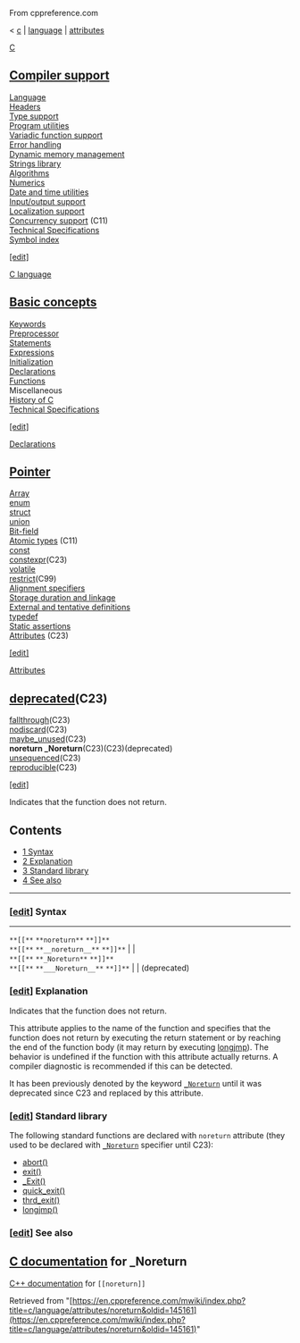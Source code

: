 From cppreference.com

< [c](../../../c.html "c")‎ | [language](../../language.html "c/language")‎ | [attributes](../attributes.html "c/language/attributes")

[ C](../../../c.html "c")

[Compiler support](../../compiler_support.html "c/compiler support")  
---  
[Language](../../language.html "c/language")  
[Headers](../../header.html "c/header")  
[Type support](../../types.html "c/types")  
[Program utilities](../../program.html "c/program")  
[Variadic function support](../../variadic.html "c/variadic")  
[Error handling](../../error.html "c/error")  
[Dynamic memory management](../../memory.html "c/memory")  
[Strings library](../../string.html "c/string")  
[Algorithms](../../algorithm.html "c/algorithm")  
[Numerics](../../numeric.html "c/numeric")  
[Date and time utilities](../../chrono.html "c/chrono")  
[Input/output support](../../io.html "c/io")  
[Localization support](../../locale.html "c/locale")  
[Concurrency support](../../thread.html "c/thread") (C11)  
[Technical Specifications](../../experimental.html "c/experimental")  
[Symbol index](../../index.html "c/symbol index")  
  
[[edit]](https://en.cppreference.com/mwiki/index.php?title=Template:c/navbar_content&action=edit)

[ C language](../../language.html "c/language")

[Basic concepts](../basic_concepts.html "c/language/basic concepts")  
---  
[ Keywords](../../keyword.html "c/keyword")  
[ Preprocessor](../../preprocessor.html "c/preprocessor")  
[ Statements](../statements.html "c/language/statements")  
[ Expressions](../operators.html "c/language/expressions")  
[ Initialization](../initialization.html "c/language/initialization")  
[ Declarations](../declarations.html "c/language/declarations")  
[ Functions](../functions.html "c/language/functions")  
Miscellaneous  
[ History of C](../history.html "c/language/history")  
[Technical Specifications](../../experimental.html "c/experimental")  
  
[[edit]](https://en.cppreference.com/mwiki/index.php?title=Template:c/language/navbar_content&action=edit)

[ Declarations](../declarations.html "c/language/declarations")

[Pointer](../pointer.html "c/language/pointer")  
---  
[Array](../array.html "c/language/array")  
[enum](../enum.html "c/language/enum")  
[struct](../struct.html "c/language/struct")  
[union](../union.html "c/language/union")  
[Bit-field](../bit_field.html "c/language/bit field")  
[Atomic types](../atomic.html "c/language/atomic") (C11)  
[const](../const.html "c/language/const")  
[constexpr](../constexpr.html "c/language/constexpr")(C23)  
[volatile](../volatile.html "c/language/volatile")  
[restrict](../restrict.html "c/language/restrict")(C99)  
[Alignment specifiers](../alignas.html "c/language/ Alignas")  
[Storage duration and linkage](../storage_class_specifiers.html "c/language/storage duration")  
[External and tentative definitions](../extern.html "c/language/extern")  
[typedef](../typedef.html "c/language/typedef")  
[Static assertions](../static_assert.html "c/language/ Static assert")  
[Attributes](../attributes.html "c/language/attributes") (C23)  
  
[[edit]](https://en.cppreference.com/mwiki/index.php?title=Template:c/language/declarations/navbar_content&action=edit)

[ Attributes](../attributes.html "c/language/attributes")

[deprecated](deprecated.html "c/language/attributes/deprecated")(C23)  
---  
[fallthrough](fallthrough.html "c/language/attributes/fallthrough")(C23)  
[nodiscard](nodiscard.html "c/language/attributes/nodiscard")(C23)  
[maybe_unused](maybe_unused.html "c/language/attributes/maybe unused")(C23)  
**noreturn _Noreturn**(C23)(C23)(deprecated)  
[unsequenced](reproducible.html "c/language/attributes/unsequenced")(C23)  
[reproducible](reproducible.html "c/language/attributes/reproducible")(C23)  
  
[[edit]](https://en.cppreference.com/mwiki/index.php?title=Template:c/language/attributes/navbar_content&action=edit)

Indicates that the function does not return. 

## Contents

  * [1 Syntax](noreturn.html#Syntax)
  * [2 Explanation](noreturn.html#Explanation)
  * [3 Standard library](noreturn.html#Standard_library)
  * [4 See also](noreturn.html#See_also)

  
---  
  
### [[edit](https://en.cppreference.com/mwiki/index.php?title=c/language/attributes/noreturn&action=edit&section=1 "Edit section: Syntax")] Syntax  
  
---  
`**[[**` `**noreturn**` `**]]**`  
`**[[**` `**__noreturn__**` `**]]**` |  |   
`**[[**` `**_Noreturn**` `**]]**`  
`**[[**` `**___Noreturn__**` `**]]**` |  |  (deprecated)  
  
### [[edit](https://en.cppreference.com/mwiki/index.php?title=c/language/attributes/noreturn&action=edit&section=2 "Edit section: Explanation")] Explanation

Indicates that the function does not return. 

This attribute applies to the name of the function and specifies that the function does not return by executing the return statement or by reaching the end of the function body (it may return by executing [longjmp](../../program/longjmp.html "c/program/longjmp")). The behavior is undefined if the function with this attribute actually returns. A compiler diagnostic is recommended if this can be detected. 

It has been previously denoted by the keyword [`_Noreturn`](../noreturn.html "c/language/ Noreturn") until it was deprecated since C23 and replaced by this attribute. 

### [[edit](https://en.cppreference.com/mwiki/index.php?title=c/language/attributes/noreturn&action=edit&section=3 "Edit section: Standard library")] Standard library

The following standard functions are declared with `noreturn` attribute (they used to be declared with [`_Noreturn`](../noreturn.html "c/language/ Noreturn") specifier until C23): 

  * [abort()](../../program/abort.html "c/program/abort")
  * [exit()](../../program/exit.html "c/program/exit")
  * [_Exit()](../../program/_Exit.html "c/program/ Exit")
  * [quick_exit()](../../program/quick_exit.html "c/program/quick exit")
  * [thrd_exit()](../../thread/thrd_exit.html "c/thread/thrd exit")
  * [longjmp()](../../program/longjmp.html "c/program/longjmp")



### [[edit](https://en.cppreference.com/mwiki/index.php?title=c/language/attributes/noreturn&action=edit&section=4 "Edit section: See also")] See also

[C documentation](../noreturn.html "c/language/ Noreturn") for _Noreturn  
---  
[C++ documentation](../../../cpp/language/attributes/noreturn.html "cpp/language/attributes/noreturn") for `[[noreturn]]`  
  
Retrieved from "[https://en.cppreference.com/mwiki/index.php?title=c/language/attributes/noreturn&oldid=145161](https://en.cppreference.com/mwiki/index.php?title=c/language/attributes/noreturn&oldid=145161)" 
